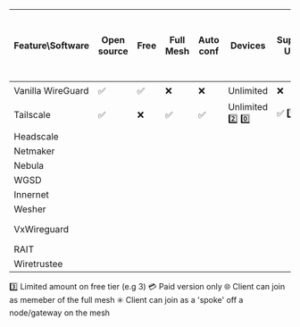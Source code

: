 | Feature\Software | Open source | Free | Full Mesh | Auto conf | Devices | Supports Users | Allows Exit/Gateway Node | Can advertise subnet behind client | NAT traversal | Linux spoke () vs full mesh () | Windows spoke() vs full mesh () | Android spoke() vs full mesh () | iOS spoke () vs full mesh () | OpenWRT Support | Link |
|---|---|---|---|---|---|---|---|---|---|---|---|---|---|---|---|
| Vanilla WireGuard | :white_check_mark: | :white_check_mark: | :x: | :x: | Unlimited | :x: | :white_check_mark: | :white_check_mark: | :x: | :eight_spoked_asterisk: | :eight_spoked_asterisk: | :eight_spoked_asterisk: | :eight_spoked_asterisk: | :eight_spoked_asterisk: | https://www.wireguard.com/repositories/ |
| Tailscale | :white_check_mark: | :x: | :white_check_mark: | :white_check_mark: | Unlimited :two: :zero: | :white_check_mark: :one: | :white_check_mark: | :white_check_mark: | :white_check_mark: | :globe_with_meridians: | :globe_with_meridians: | :globe_with_meridians: | :globe_with_meridians: | :white_check_mark: | https://github.com/tailscale/tailscale |
| Headscale |  |  |  |  |  |  |  |  |  |  |  |  |  |  | https://github.com/juanfont/headscale |
| Netmaker |  |  |  |  |  |  |  |  |  |  |  |  |  |  | https://github.com/gravitl/netmaker |
| Nebula |  |  |  |  |  |  |  |  |  |  |  |  |  |  |  |
| WGSD |  |  |  |  |  |  |  |  |  |  |  |  |  |  | https://github.com/jwhited/wgsd |
| Innernet |  |  |  |  |  |  |  |  |  |  |  |  |  |  | https://github.com/tonarino/innernet |
| Wesher |  |  |  |  |  |  |  |  |  |  |  |  |  |  | https://github.com/costela/wesher |
| VxWireguard |  |  |  |  |  |  |  |  |  |  |  |  |  |  | https://github.com/m13253/VxWireguard-Generator |
| RAIT |  |  |  |  |  |  |  |  |  |  |  |  |  |  | https://gitlab.com/NickCao/RAIT |
| Wiretrustee |  |  |  |  |  |  |  |  |  |  |  |  |  |  | https://github.com/wiretrustee/wiretrustee |


:three: Limited amount on free tier (e.g 3)
:credit_card: Paid version only
:globe_with_meridians: Client can join as memeber of the full mesh
:eight_spoked_asterisk: Client can join as a 'spoke' off a node/gateway on the mesh

